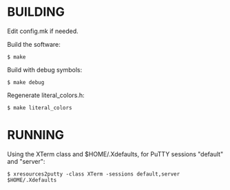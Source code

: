 BUILDING
========

Edit config.mk if needed.

Build the software:

    $ make

Build with debug symbols:

    $ make debug

Regenerate literal_colors.h:

    $ make literal_colors

RUNNING
=======

Using the XTerm class and $HOME/.Xdefaults, for PuTTY sessions
"default" and "server":

    $ xresources2putty -class XTerm -sessions default,server $HOME/.Xdefaults

